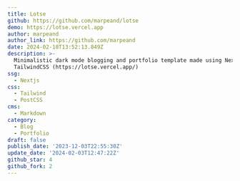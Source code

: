 ```yaml
---
title: Lotse
github: https://github.com/marpeand/lotse
demo: https://lotse.vercel.app
author: marpeand
author_link: https://github.com/marpeand
date: 2024-02-18T13:52:13.849Z
description: >-
  Minimalistic dark mode blogging and portfolio template made using NextJS &
  TailwindCSS (https://lotse.vercel.app/)
ssg:
  - Nextjs
css:
  - Tailwind
  - PostCSS
cms:
  - Markdown
category:
  - Blog
  - Portfolio
draft: false
publish_date: '2023-12-03T22:55:30Z'
update_date: '2024-02-03T12:47:22Z'
github_star: 4
github_fork: 2
---
```

